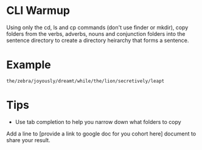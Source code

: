 # CLI Warmup
Using only the cd, ls and cp commands (don't use finder or mkdir), copy folders from the verbs, adverbs, nouns and conjunction folders into the sentence directory to create a directory heirarchy that forms a sentence.

# Example
`the/zebra/joyously/dreamt/while/the/lion/secretively/leapt`

# Tips
* Use tab completion to help you narrow down what folders to copy

Add a line to [provide a link to google doc for you cohort here] document to share your result.
